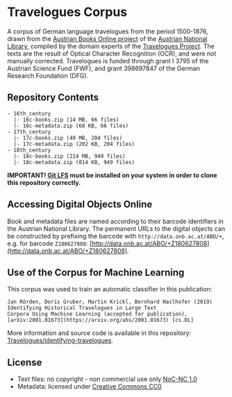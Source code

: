 # Travelogues Corpus

A corpus of German language travelogues from the period 1500-1876, drawn from the 
[Austrian Books Online project](https://www.onb.ac.at/digitale-bibliothek-kataloge/austrian-books-online-abo)
of the [Austrian National Library](https://www.onb.ac.at/), compiled by the domain experts
of the [Travelogues Project](https://travelogues-project.info). The texts are the result of
Optical Character Recognition (OCR), and were not manually corrected. Travelogues is funded through 
grant I 3795 of the Austrian Science Fund (FWF), and grant 398697847 of the German Research Foundation
(DFG).

## Repository Contents

``` 
- 16th_century
  |- 16c-books.zip (14 MB, 66 files)
  |- 16c-metadata.zip (68 KB, 66 files)
- 17th_century
  |- 17c-books.zip (49 MB, 204 files)
  |- 17c-metadata.zip (202 KB, 204 files)
- 18th_century
  |- 18c-books.zip (214 MB, 949 files)
  |- 18c-metadata.zip (814 KB, 949 files)
```

__IMPORTANT! [Git LFS](https://git-lfs.github.com/) must be installed on your system in order to clone this repository correctly.__

## Accessing Digital Objects Online

Book and metadata files are named according to their barcode identifiers in the Austrian
National Library. The permanent URLs to the digital objects can be constructed by prefixing 
the barcode with `http://data.onb.ac.at/ABO/+`, e.g. for barcode `Z180627808`:
[http://data.onb.ac.at/ABO/+Z180627808](http://data.onb.ac.at/ABO/+Z180627808).


## Use of the Corpus for Machine Learning

This corpus was used to train an automatic classifier in this publication:

```
Jan Rörden, Doris Gruber, Martin Krickl, Bernhard Haslhofer (2019) Identifying Historical Travelogues in Large Text 
Corpora Using Machine Learning (accepted for publication), [arXiv:2001.01673](https://arxiv.org/abs/2001.01673) [cs.DL] 
```

More information and source code is available in this repository: [Travelogues/identifying-travelogues](https://github.com/Travelogues/identifying-travelogues).

## License

- Text files: no copyright - non commercial use only [NoC-NC 1.0](https://rightsstatements.org/page/NoC-NC/1.0/)
- Metadata: licensed under [Creative Commons CC0](https://creativecommons.org/share-your-work/public-domain/cc0/)





